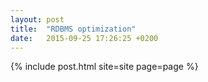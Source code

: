```yaml
---
layout: post
title:  "RDBMS optimization"
date:   2015-09-25 17:26:25 +0200
---
```

{% include post.html site=site page=page %}
